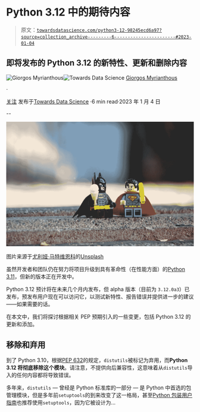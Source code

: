 # Python 3.12 中的期待内容

> 原文：[`towardsdatascience.com/python3-12-98245ecd6a97?source=collection_archive---------6-----------------------#2023-01-04`](https://towardsdatascience.com/python3-12-98245ecd6a97?source=collection_archive---------6-----------------------#2023-01-04)

## 即将发布的 Python 3.12 的新特性、更新和删除内容

[](https://gmyrianthous.medium.com/?source=post_page-----98245ecd6a97--------------------------------)![Giorgos Myrianthous](https://gmyrianthous.medium.com/?source=post_page-----98245ecd6a97--------------------------------)[](https://towardsdatascience.com/?source=post_page-----98245ecd6a97--------------------------------)![Towards Data Science](https://towardsdatascience.com/?source=post_page-----98245ecd6a97--------------------------------) [Giorgos Myrianthous](https://gmyrianthous.medium.com/?source=post_page-----98245ecd6a97--------------------------------)

·

[关注](https://medium.com/m/signin?actionUrl=https%3A%2F%2Fmedium.com%2F_%2Fsubscribe%2Fuser%2F76c21e75463a&operation=register&redirect=https%3A%2F%2Ftowardsdatascience.com%2Fpython3-12-98245ecd6a97&user=Giorgos+Myrianthous&userId=76c21e75463a&source=post_page-76c21e75463a----98245ecd6a97---------------------post_header-----------) 发布于[Towards Data Science](https://towardsdatascience.com/?source=post_page-----98245ecd6a97--------------------------------) ·6 min read·2023 年 1 月 4 日[](https://medium.com/m/signin?actionUrl=https%3A%2F%2Fmedium.com%2F_%2Fvote%2Ftowards-data-science%2F98245ecd6a97&operation=register&redirect=https%3A%2F%2Ftowardsdatascience.com%2Fpython3-12-98245ecd6a97&user=Giorgos+Myrianthous&userId=76c21e75463a&source=-----98245ecd6a97---------------------clap_footer-----------)

--

[](https://medium.com/m/signin?actionUrl=https%3A%2F%2Fmedium.com%2F_%2Fbookmark%2Fp%2F98245ecd6a97&operation=register&redirect=https%3A%2F%2Ftowardsdatascience.com%2Fpython3-12-98245ecd6a97&source=-----98245ecd6a97---------------------bookmark_footer-----------)![](img/86526646e5b957d9c7aba56a61a39a50.png)

图片来源于[尤利娅·马特维恩科](https://unsplash.com/@yuliamatvienko?utm_source=unsplash&utm_medium=referral&utm_content=creditCopyText)的[Unsplash](https://unsplash.com/photos/kgz9vsP5JCU?utm_source=unsplash&utm_medium=referral&utm_content=creditCopyText)

虽然开发者和团队仍在努力将项目升级到具有革命性（在性能方面）的[Python 3.11](https://medium.com/towards-data-science/python-3-11-f62708eed569)，但新的版本正在开发中。

Python 3.12 预计将在未来几个月内发布，但 alpha 版本（目前为 `3.12.0a3`）已发布，预发布用户现在可以访问它，以测试新特性、报告错误并提供进一步的建议——如果需要的话。

在本文中，我们将探讨根据相关 PEP 预期引入的一些变更，包括 Python 3.12 的更新和添加。

## 移除和弃用

到了 Python 3.10，根据[PEP 632](https://peps.python.org/pep-0632/)的规定，`distutils`被标记为弃用，而**Python 3.12 将彻底移除这个模块**。请注意，不提供向后兼容性，这意味着从`distutils`导入的任何内容都将导致错误。

多年来，`distutils` — 曾经是 Python 标准库的一部分 — 是 Python 中首选的包管理模块，但是多年前`setuptools`的到来改变了这一格局，甚至[Python 包装用户指南](https://packaging.python.org/en/latest/)也推荐使用`setuptools`，因为它被设计为…
